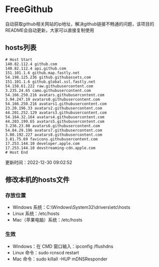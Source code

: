 # FreeGithub
自动获取github相关网站的ip地址，解决github链接不畅通的问题，该项目的README会自动更新，大家可以直接复制使用

## hosts列表
```base
# Host Start
140.82.112.4 github.com
140.82.112.4 api.github.com
151.101.1.6 github.map.fastly.net
54.198.125.236 github.githubassets.com
151.101.1.6 github.global.ssl.fastly.net
54.158.61.222 raw.githubusercontent.com
3.235.24.65 camo.githubusercontent.com
54.166.250.216 avatars.githubusercontent.com
3.94.247.19 avatars0.githubusercontent.com
54.166.250.216 avatars1.githubusercontent.com
23.20.196.33 avatars2.githubusercontent.com
44.201.252.129 avatars3.githubusercontent.com
54.164.32.164 avatars4.githubusercontent.com
44.203.199.65 avatars5.githubusercontent.com
3.236.23.80 avatars6.githubusercontent.com
54.84.29.196 avatars7.githubusercontent.com
3.80.192.227 avatars8.githubusercontent.com
3.81.75.69 favicons.githubusercontent.com
17.253.144.10 developer.apple.com
17.253.144.10 devstreaming-cdn.apple.com
# Host End
```

更新时间：2022-12-30 09:02:52

## 修改本机的hosts文件
### 存放位置
* Windows 系统：C:\Windows\System32\drivers\etc\hosts
* Linux 系统：/etc/hosts
* Mac（苹果电脑）系统：/etc/hosts

### 生效
* Windows：在 CMD 窗口输入：ipconfig /flushdns
* Linux 命令：sudo rcnscd restart
* Mac 命令：sudo killall -HUP mDNSResponder